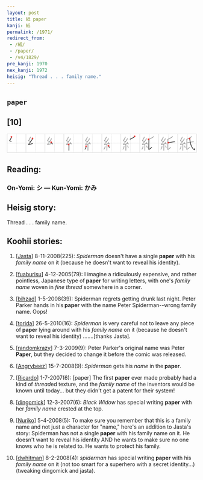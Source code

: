 ```yaml
---
layout: post
title: 紙 paper
kanji: 紙
permalink: /1971/
redirect_from:
 - /紙/
 - /paper/
 - /v4/1829/
pre_kanji: 1970
nex_kanji: 1972
heisig: "Thread . . . family name."
---
```


## `paper`

## [10]

<div class="stroke"><img src="../images/E7B499.png" /></div>

## Reading:

### On-Yomi: シ &mdash; Kun-Yomi: かみ

## Heisig story:

Thread . . . family name.

## Koohii stories:

1) [<a href="http://kanji.koohii.com/profile/Jasta">Jasta</a>] 8-11-2008(225): <em>Spiderman</em> doesn&#039;t have a single<strong> paper</strong> with his <em>family name</em> on it (because he doesn&#039;t want to reveal his identity).

2) [<a href="http://kanji.koohii.com/profile/fuaburisu">fuaburisu</a>] 4-12-2005(79): I imagine a ridiculously expensive, and rather pointless, Japanese type of<strong> paper</strong> for writing letters, with one&#039;s <em>family name</em> woven in <em>fine thread</em> somewhere in a corner.

3) [<a href="http://kanji.koohii.com/profile/bihzad">bihzad</a>] 1-5-2008(39): Spiderman regrets getting drunk last night. Peter Parker hands in his<strong> paper</strong> with the name Peter Spiderman--wrong family name. Oops!

4) [<a href="http://kanji.koohii.com/profile/torida">torida</a>] 26-5-2010(16): <em>Spiderman</em> is very careful not to leave any piece of<strong> paper</strong> lying around with his <em>family name</em> on it (because he doesn&#039;t want to reveal his identity) .......[thanks Jasta].

5) [<a href="http://kanji.koohii.com/profile/randomkrazy">randomkrazy</a>] 7-3-2009(9): Peter Parker&#039;s original name was Peter<strong> Paper</strong>, but they decided to change it before the comic was released.

6) [<a href="http://kanji.koohii.com/profile/Angrybeez">Angrybeez</a>] 15-7-2008(9): <em>Spiderman</em> gets his <em>name</em> in the<strong> paper</strong>.

7) [<a href="http://kanji.koohii.com/profile/Ricardo">Ricardo</a>] 1-7-2007(6): [paper] The first <strong>paper</strong> ever made probably had a kind of <em>thread</em>ed texture, and the <em>family name</em> of the inventors would be known until today... but they didn&#039;t get a patent for their system!

8) [<a href="http://kanji.koohii.com/profile/dingomick">dingomick</a>] 12-3-2007(6): <em>Black Widow</em> has special writing <strong>paper</strong> with her <em>family name</em> crested at the top.

9) [<a href="http://kanji.koohii.com/profile/Nuriko">Nuriko</a>] 5-4-2008(5): To make sure you remember that this is a family name and not just a character for &quot;name,&quot; here&#039;s an addition to Jasta&#039;s story: Spiderman has not a single<strong> paper</strong> with his family name on it. He doesn&#039;t want to reveal his identity AND he wants to make sure no one knows who he is related to. He wants to protect his family.

10) [<a href="http://kanji.koohii.com/profile/dwhitman">dwhitman</a>] 8-2-2008(4): <em>spiderman</em> has special writing<strong> paper</strong> with his <em>family name</em> on it (not too smart for a superhero with a secret identity...) (tweaking dingomick and jasta).
